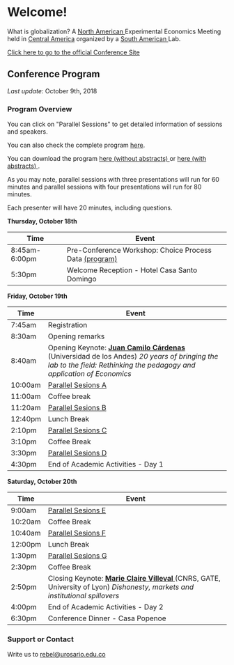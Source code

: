 # Welcome!

What is globalization?
A <a href="https://www.economicscience.org/page/conference/2018-north-american-esa-conference-antigua-guatemala" target="_blank"> North American </a> Experimental Economics Meeting
held in <a href="https://www.theguardian.com/travel/2018/mar/30/antigua-guatemala-city-guide-what-to-see-where-to-eat-drink-stay" target="_blank"> Central America</a> 
organized by a <a href="http://www.urosario.edu.co/REBEL/Our-team/" target="_blank"> South American </a> Lab.

<a href="http://www.urosario.edu.co/2018ESA/inicio/" target="_blank"> Click here to go to the official Conference Site</a>

## Conference Program

*Last update:* October 9th, 2018

### Program Overview
You can click on "Parallel Sessions" to get detailed information of sessions and speakers.

You can also check the complete program [here](fullprogram.md).

You can download the program <a href="https://drive.google.com/file/d/1OkMBilpK3Vy_ea65zDVOwE7KUL1-me-T/view?usp=sharing" target="_blank"> here (without abstracts) </a> or <a href="https://drive.google.com/file/d/1Ek1iV0hEQc6zGkQYz5UzZCloRWVoe6fL/view?usp=sharing" target="_blank"> here (with abstracts) </a>.

As you may note, parallel sessions with three presentations will run for 60 minutes and parallel sessions with four presentations will run for 80 minutes. 

Each presenter will have 20 minutes, including questions.

**Thursday, October 18th** 

Time | Event
-----|------
8:45am-6:00pm | Pre-Conference Workshop: Choice Process Data <a href="http://www.urosario.edu.co/2018ESA/Documentos/Tentative_workshop_schedule_v6.pdf" target="_blank"> (program) </a> 
5:30pm | Welcome Reception - Hotel Casa Santo Domingo

**Friday, October 19th** 

Time | Event
-----|------
7:45am | Registration
8:30am | Opening remarks
8:40am | Opening Keynote: <a href="https://economia.uniandes.edu.co/index.php?option=com_profesor&view=profesorp&profesor=9&Itemid=474" target="_blank"> <b>Juan Camilo Cárdenas</b> </a> (Universidad de los Andes) _20 years of bringing the lab to the field: Rethinking the pedagogy and application of Economics_
10:00am | [Parallel Sesions A](SessionA.md)
11:00am | Coffee break
11:20am | [Parallel Sesions B](SessionB.md)
12:40pm | Lunch Break
2:10pm | [Parallel Sesions C](SessionC.md)
3:10pm | Coffee Break
3:30pm | [Parallel Sesions D](SessionD.md)
4:30pm | End of Academic Activities - Day 1

**Saturday, October 20th** 

Time | Event
-----|------
9:00am | [Parallel Sesions E](SessionE.md)
10:20am | Coffee Break
10:40am | [Parallel Sesions F](SessionF.md)
12:00pm | Lunch Break
1:30pm | [Parallel Sesions G](SessionG.md)
2:30pm | Coffee Break
2:50pm | Closing Keynote: <a href="https://www.gate.cnrs.fr/spip.php?article197&lang=fr" target="_blank"> <b>Marie Claire Villeval</b> </a> (CNRS, GATE, University of Lyon) _Dishonesty, markets and institutional spillovers_
4:00pm | End of Academic Activities - Day 2
6:30pm | Conference Dinner - Casa Popenoe


### Support or Contact

Write us to rebel@urosario.edu.co
